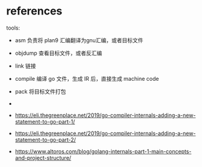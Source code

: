 # references

tools:

- asm 负责将 plan9 汇编翻译为gnu汇编，或者目标文件
- objdump 查看目标文件，或者反汇编
- link 链接
- compile 编译 go 文件，生成 IR 后，直接生成 machine code
- pack 将目标文件打包
- 

- https://eli.thegreenplace.net/2019/go-compiler-internals-adding-a-new-statement-to-go-part-1/
- https://eli.thegreenplace.net/2019/go-compiler-internals-adding-a-new-statement-to-go-part-2/
- https://www.altoros.com/blog/golang-internals-part-1-main-concepts-and-project-structure/
